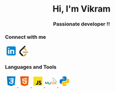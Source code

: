 <h1 align="center">Hi, I'm Vikram</h1>
<h3 align="center">Passionate developer !!</h3>

<h3 align="left">Connect with me</h3>
<p align="left">
<a href="https://www.linkedin.com/in/vikram-sungadi-30639124a" target="blank"><img align="center" src="./images/svg-linkedin.svg" alt="https://www.linkedin.com/in/vikram-sungadi-30639124a" height="40" width="40" /></a>               
<a href="https://www.leetcode.com/https://leetcode.com/sungadivikram1/" target="blank"><img align="center" src="./images/leetcode.png" alt="https://leetcode.com/sungadivikram1/" height="35" width="35" /></a>
</p>

<h3 align="left">Languages and Tools</h3>
<p align="left">
<a href="" target="_blank" rel="noreferrer"> <img src="./images/svgcss3.svg" alt="css3" width="40" height="40"/> </a> 
<a href="https://www.w3.org/html/" target="_blank" rel="noreferrer"> <img src="./images/svg-html-5.svg" alt="html5" width="40" height="40"/> </a> <a href="https://developer.mozilla.org/en-US/docs/Web/JavaScript" target="_blank" rel="noreferrer"> <img src="./images/js.png" alt="javascript" width="40" height="40"/> </a> <a href="https://www.mysql.com/" target="_blank" rel="noreferrer"> <img src="./images/svg%20mysql.svg" alt="mysql" width="40" height="40"/> </a> <a href="https://www.python.org" target="_blank" rel="noreferrer"> <img src="./images/svg-python.svg" alt="python" width="40" height="40"/> </a> </p>

<!---
Vikramsungadi/Vikramsungadi is a ✨ special ✨ repository because its `README.md` (this file) appears on your GitHub profile.
You can click the Preview link to take a look at your changes.
--->
